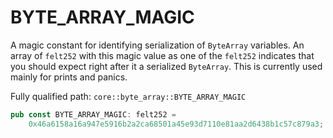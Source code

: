 # BYTE_ARRAY_MAGIC

A magic constant for identifying serialization of `ByteArray` variables. An array of `felt252` with this magic value as one of the `felt252` indicates that you should expect right after it a serialized `ByteArray`. This is currently used mainly for prints and panics.

Fully qualified path: `core::byte_array::BYTE_ARRAY_MAGIC`

```rust
pub const BYTE_ARRAY_MAGIC: felt252 =
    0x46a6158a16a947e5916b2a2ca68501a45e93d7110e81aa2d6438b1c57c879a3;
```

